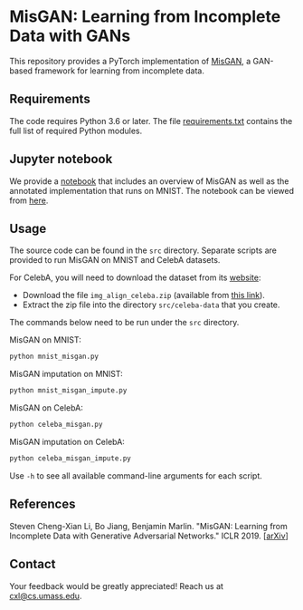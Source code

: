 # MisGAN: Learning from Incomplete Data with GANs

This repository provides a PyTorch implementation of
[MisGAN](https://arxiv.org/abs/1902.09599),
a GAN-based framework for learning from incomplete data.


## Requirements

The code requires Python 3.6 or later.
The file [requirements.txt](requirements.txt) contains the full list of
required Python modules.


## Jupyter notebook

We provide a [notebook](misgan.ipynb) that includes an overview of MisGAN
as well as the annotated implementation that runs on MNIST.
The notebook can be viewed from
[here](https://nbviewer.jupyter.org/github/steveli/misgan/blob/master/misgan.ipynb).


## Usage

The source code can be found in the `src` directory.
Separate scripts are provided to run MisGAN on MNIST and CelebA datasets.

For CelebA, you will need to download the dataset from its
[website](http://mmlab.ie.cuhk.edu.hk/projects/CelebA.html):

* Download the file `img_align_celeba.zip` (available from [this link](https://drive.google.com/uc?export=download&id=0B7EVK8r0v71pZjFTYXZWM3FlRnM)).
* Extract the zip file into the directory `src/celeba-data` that you create.

The commands below need to be run under the `src` directory.

MisGAN on MNIST:
```bash
python mnist_misgan.py
```

MisGAN imputation on MNIST:
```bash
python mnist_misgan_impute.py
```

MisGAN on CelebA:
```bash
python celeba_misgan.py
```

MisGAN imputation on CelebA:
```bash
python celeba_misgan_impute.py
```

Use `-h` to see all available command-line arguments for each script.


## References

Steven Cheng-Xian Li, Bo Jiang, Benjamin Marlin.
"MisGAN: Learning from Incomplete Data with Generative Adversarial Networks."
ICLR 2019.
\[[arXiv](https://arxiv.org/abs/1902.09599)\]


## Contact

Your feedback would be greatly appreciated!
Reach us at <cxl@cs.umass.edu>.
#
